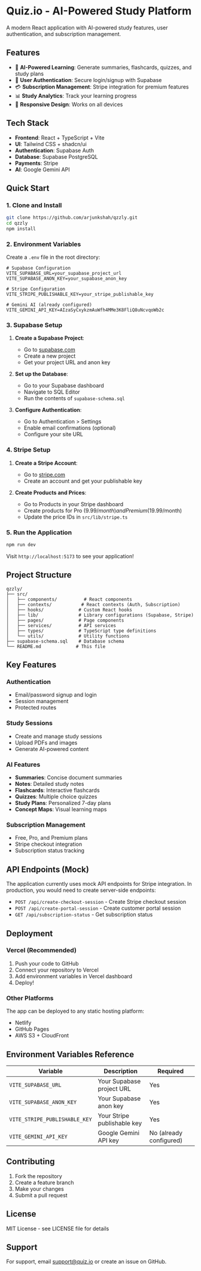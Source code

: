 # Quiz.io - AI-Powered Study Platform

A modern React application with AI-powered study features, user authentication, and subscription management.

## Features

- 🤖 **AI-Powered Learning**: Generate summaries, flashcards, quizzes, and study plans
- 🔐 **User Authentication**: Secure login/signup with Supabase
- 💳 **Subscription Management**: Stripe integration for premium features
- 📊 **Study Analytics**: Track your learning progress
- 📱 **Responsive Design**: Works on all devices

## Tech Stack

- **Frontend**: React + TypeScript + Vite
- **UI**: Tailwind CSS + shadcn/ui
- **Authentication**: Supabase Auth
- **Database**: Supabase PostgreSQL
- **Payments**: Stripe
- **AI**: Google Gemini API

## Quick Start

### 1. Clone and Install

```bash
git clone https://github.com/arjunkshah/qzzly.git
cd qzzly
npm install
```

### 2. Environment Variables

Create a `.env` file in the root directory:

```env
# Supabase Configuration
VITE_SUPABASE_URL=your_supabase_project_url
VITE_SUPABASE_ANON_KEY=your_supabase_anon_key

# Stripe Configuration
VITE_STRIPE_PUBLISHABLE_KEY=your_stripe_publishable_key

# Gemini AI (already configured)
VITE_GEMINI_API_KEY=AIzaSyCxykzmAuWfh4MMe3K8FliQ8uNcvqoWb2c
```

### 3. Supabase Setup

1. **Create a Supabase Project**:
   - Go to [supabase.com](https://supabase.com)
   - Create a new project
   - Get your project URL and anon key

2. **Set up the Database**:
   - Go to your Supabase dashboard
   - Navigate to SQL Editor
   - Run the contents of `supabase-schema.sql`

3. **Configure Authentication**:
   - Go to Authentication > Settings
   - Enable email confirmations (optional)
   - Configure your site URL

### 4. Stripe Setup

1. **Create a Stripe Account**:
   - Go to [stripe.com](https://stripe.com)
   - Create an account and get your publishable key

2. **Create Products and Prices**:
   - Go to Products in your Stripe dashboard
   - Create products for Pro ($9.99/month) and Premium ($19.99/month)
   - Update the price IDs in `src/lib/stripe.ts`

### 5. Run the Application

```bash
npm run dev
```

Visit `http://localhost:5173` to see your application!

## Project Structure

```
qzzly/
├── src/
│   ├── components/          # React components
│   ├── contexts/           # React contexts (Auth, Subscription)
│   ├── hooks/             # Custom React hooks
│   ├── lib/               # Library configurations (Supabase, Stripe)
│   ├── pages/             # Page components
│   ├── services/          # API services
│   ├── types/             # TypeScript type definitions
│   └── utils/             # Utility functions
├── supabase-schema.sql    # Database schema
└── README.md             # This file
```

## Key Features

### Authentication
- Email/password signup and login
- Session management
- Protected routes

### Study Sessions
- Create and manage study sessions
- Upload PDFs and images
- Generate AI-powered content

### AI Features
- **Summaries**: Concise document summaries
- **Notes**: Detailed study notes
- **Flashcards**: Interactive flashcards
- **Quizzes**: Multiple choice quizzes
- **Study Plans**: Personalized 7-day plans
- **Concept Maps**: Visual learning maps

### Subscription Management
- Free, Pro, and Premium plans
- Stripe checkout integration
- Subscription status tracking

## API Endpoints (Mock)

The application currently uses mock API endpoints for Stripe integration. In production, you would need to create server-side endpoints:

- `POST /api/create-checkout-session` - Create Stripe checkout session
- `POST /api/create-portal-session` - Create customer portal session
- `GET /api/subscription-status` - Get subscription status

## Deployment

### Vercel (Recommended)

1. Push your code to GitHub
2. Connect your repository to Vercel
3. Add environment variables in Vercel dashboard
4. Deploy!

### Other Platforms

The app can be deployed to any static hosting platform:
- Netlify
- GitHub Pages
- AWS S3 + CloudFront

## Environment Variables Reference

| Variable | Description | Required |
|----------|-------------|----------|
| `VITE_SUPABASE_URL` | Your Supabase project URL | Yes |
| `VITE_SUPABASE_ANON_KEY` | Your Supabase anon key | Yes |
| `VITE_STRIPE_PUBLISHABLE_KEY` | Your Stripe publishable key | Yes |
| `VITE_GEMINI_API_KEY` | Google Gemini API key | No (already configured) |

## Contributing

1. Fork the repository
2. Create a feature branch
3. Make your changes
4. Submit a pull request

## License

MIT License - see LICENSE file for details

## Support

For support, email support@quiz.io or create an issue on GitHub. 